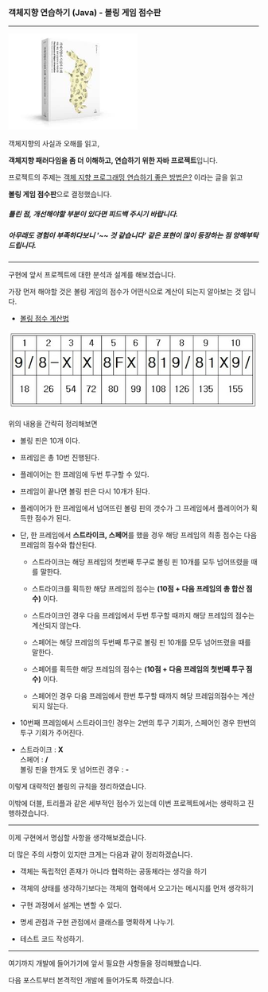 ### 객체지향 연습하기 (Java) - 볼링 게임 점수판

---

![객체지향의 사실과 오해](images/oopBook.jpg)

객체지향의 사실과 오해를 읽고,

**객체지향 패러다임을 좀 더 이해하고, 연습하기 위한 자바 프로젝트**입니다.

프로젝트의 주제는
[객체 지향 프로그래밍 연습하기 좋은 방법은?](https://www.slipp.net/questions/475) 이라는 글을 읽고

**볼링 게임 점수판**으로 결정했습니다.

##### 틀린 점, 개선해야할 부분이 있다면 피드백 주시기 바랍니다.

##### 아무래도 경험이 부족하다보니 '~~ 것 같습니다' 같은 표현이 많이 등장하는 점 양해부탁드립니다.

---

구현에 앞서 프로젝트에 대한 분석과 설계를 해보겠습니다.

가장 먼저 해야할 것은 볼링 게임의 점수가 어떤식으로 계산이 되는지 알아보는 것 입니다.

- [볼링 점수 계산법](https://jujuland.tistory.com/175?category=785141)

![점수판](images/score.png)

위의 내용을 간략히 정리해보면

- 볼링 핀은 10개 이다.

- 프레임은 총 10번 진행된다.

- 플레이어는 한 프레임에 두번 투구할 수 있다.

- 프레임이 끝나면 볼링 핀은 다시 10개가 된다.

- 플레이어가 한 프레임에서 넘어뜨린 볼링 핀의 갯수가 그 프레임에서 플레이어가 획득한 점수가 된다.

- 단, 한 프레임에서 **스트라이크, 스페어**를 했을 경우 해당 프레임의 최종 점수는 다음 프레임의 점수와 합산된다.

  - 스트라이크는 해당 프레임의 첫번째 투구로 볼링 핀 10개를 모두 넘어뜨렸을 때를 말한다.

  - 스트라이크를 획득한 해당 프레임의 점수는 **(10점 + 다음 프레임의 총 합산 점수)** 이다.

  - 스트라이크인 경우 다음 프레임에서 두번 투구할 때까지 해당 프레임의 점수는 계산되지 않는다.

  - 스페어는 해당 프레임의 두번째 투구로 볼링 핀 10개를 모두 넘어뜨렸을 때를 말한다.

  - 스페어를 획득한 해당 프레임의 점수는 **(10점 + 다음 프레임의 첫번째 투구 점수)** 이다.

  - 스페어인 경우 다음 프레임에서 한번 투구할 때까지 해당 프레임의점수는 계산되지 않는다.

- 10번째 프레임에서 스트라이크인 경우는 2번의 투구 기회가, 스페어인 경우 한번의 투구 기회가 주어진다.

- 스트라이크 : **X**  
  스페어 : **/**  
  볼링 핀을 한개도 못 넘어뜨린 경우 : **-**

이렇게 대략적인 볼링의 규칙을 정리하였습니다.

이밖에 더블, 트리플과 같은 세부적인 점수가 있는데 이번 프로젝트에서는 생략하고 진행하겠습니다.

---

이제 구현에서 명심할 사항을 생각해보겠습니다.

더 많은 주의 사항이 있지만 크게는 다음과 같이 정리하겠습니다.

- 객체는 독립적인 존재가 아니라 협력하는 공동체라는 생각을 하기

- 객체의 상태를 생각하기보다는 객체의 협력에서 오고가는 메시지를 먼저 생각하기

- 구현 과정에서 설계는 변할 수 있다.

- 명세 관점과 구현 관점에서 클래스를 명확하게 나누기.

- 테스트 코드 작성하기.

---

여기까지 개발에 들어가기에 앞서 필요한 사항들을 정리해봤습니다.

다음 포스트부터 본격적인 개발에 들어가도록 하겠습니다.
